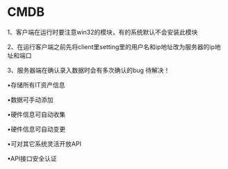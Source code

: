# CMDB

1、客户端在运行时要注意win32的模块，有的系统默认不会安装此模块

2、在运行客户端之前先将client里setting里的用户名和ip地址改为服务器的ip地址和端口

3、服务器端在确认录入数据时会有多次确认的bug 待解决！


•存储所有IT资产信息

•数据可手动添加

•硬件信息可自动收集

•硬件信息可自动变更

•可对其它系统灵活开放API

•API接口安全认证

